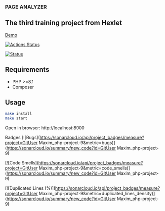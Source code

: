 ### PAGE ANALYZER
## The third training project from Hexlet



[Demo](https://php-project-9-ig2q.onrender.com)


[![Actions Status](https://github.com/GitUserMaxim/php-project-9/actions/workflows/hexlet-check.yml/badge.svg)](https://github.com/GitUserMaxim/php-project-9/actions)


[![Status](https://github.com/GitUserMaxim/php-project-9/actions/workflows/test.yml/badge.svg)](https://github.com/GitUserMaxim/php-project-9/actions)

## Requirements

* PHP >=8.1
* Composer

## Usage

```bash
make install
make start
```

Open in browser: http://localhost:8000

Badges
[![Bugs](https://sonarcloud.io/api/project_badges/measure?project=GitUser Maxim_php-project-9&metric=bugs)](https://sonarcloud.io/summary/new_code?id=GitUser Maxim_php-project-9)

[![Code Smells](https://sonarcloud.io/api/project_badges/measure?project=GitUser Maxim_php-project-9&metric=code_smells)](https://sonarcloud.io/summary/new_code?id=GitUser Maxim_php-project-9)

[![Duplicated Lines (%)](https://sonarcloud.io/api/project_badges/measure?project=GitUser Maxim_php-project-9&metric=duplicated_lines_density)](https://sonarcloud.io/summary/new_code?id=GitUser Maxim_php-project-9)